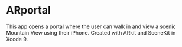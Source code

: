 # ARportal
This app opens a portal where the user can walk in and view a scenic Mountain View using their iPhone. Created with ARkit and SceneKit in Xcode 9.
